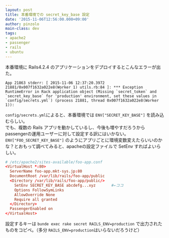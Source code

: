 ```yaml
---
layout: post
title: 本番環境での secret_key_base 設定
date: '2015-11-06T12:56:00.000+09:00'
author: pinzolo
main-class: dev
tags:
- apache2
- passenger
- rails
- ubuntu
---
```


本番環境に Rails4.2.4 のアプリケーションをデプロイするとこんなエラーが出た。

```
App 21863 stderr: [ 2015-11-06 12:37:20.3972 21881/0x007f1632a022e8(Worker 1) utils.rb:84 ]: *** Exception RuntimeError in Rack application object (Missing `secret_token` and `secret_key_base` for 'production' environment, set these values in `config/secrets.yml`) (process 21881, thread 0x007f1632a022e8(Worker 1)):  
```

`config/secrets.yml`によると、本番環境では `ENV["SECRET_KEY_BASE"]` を読み込むらしい。  
でも、複数の Rails アプリを動かしているし、今後も増やすだろうからpassengerの運用ユーザーに対して設定する訳にはいかない。  
`ENV["FOO_SECRET_KEY_BASE"]` のようにアプリごとに環境変数変えたらいいのかな？とおもって調べてみると、apacheの設定ファイルで SetEnv すればよいらしい。

```conf
# /etc/apache2/sites-available/foo-app.conf  
<VirtualHost *:80>  
  ServerName foo-app.mkt-sys.jp:80  
  DocumentRoot /var/lib/rails/foo-app/public  
  <Directory /var/lib/rails/foo-app/public/>  
    SetEnv SECRET_KEY_BASE abcdefg...xyz       #←ココ  
    Options FollowSymLinks  
    AllowOverride None  
    Require all granted  
  </Directory>  
  PassengerEnabled on  
</VirtualHost>  
```

設定するキーは `bunde exec rake secret RAILS_ENV=production` で出力されたものをコピペ。（多分 `RAILS_ENV=production`はいらないだろうけど） 
